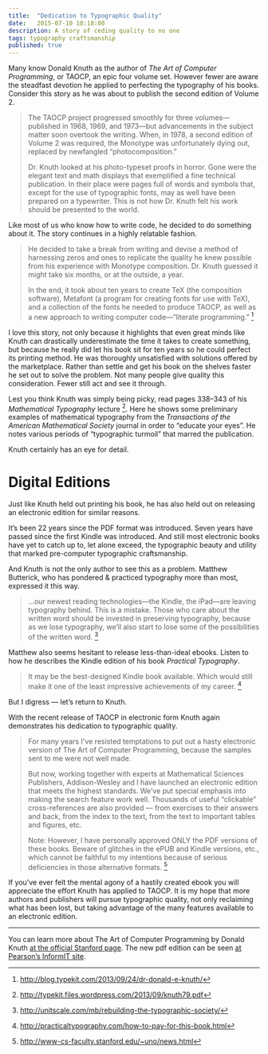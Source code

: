 ```yaml
---
title:  "Dedication to Typographic Quality"
date:   2015-07-10 10:18:00
description: A story of ceding quality to no one
tags: typography craftsmanship
published: true
---
```


Many know Donald Knuth as the author of *The Art of Computer Programming*, or TAOCP, an epic four volume set. However fewer are aware the steadfast devotion he applied to perfecting the typography of his books. Consider this story as he was about to publish the second edition of Volume 2.

> The TAOCP project progressed smoothly for three volumes—published in 1968, 1969, and 1973—but advancements in the subject matter soon overtook the writing. When, in 1978, a second edition of Volume 2 was required, the Monotype was unfortunately dying out, replaced by newfangled “photocomposition.”
>
> Dr. Knuth looked at his photo-typeset proofs in horror. Gone were the elegant text and math displays that exemplified a fine technical publication. In their place were pages full of words and symbols that, except for the use of typographic fonts, may as well have been prepared on a typewriter. This is not how Dr. Knuth felt his work should be presented to the world.

Like most of us who know how to write code, he decided to do something about it. The story continues in a highly relatable fashion.

> He decided to take a break from writing and devise a method of harnessing zeros and ones to replicate the quality he knew possible from his experience with Monotype composition. Dr. Knuth guessed it might take six months, or at the outside, a year.
>
> In the end, it took about ten years to create TeX (the composition software), Metafont (a program for creating fonts for use with TeX), and a collection of the fonts he needed to produce TAOCP, as well as a new approach to writing computer code—“literate programming.” [^1]

I love this story, not only because it highlights that even great minds like Knuth can drastically underestimate the time it takes to create something, but because he really did let his book sit for ten years so he could perfect its printing method. He was thoroughly unsatisfied with solutions offered by the marketplace. Rather than settle and get his book on the shelves faster he set out to solve the problem. Not many people give quality this consideration. Fewer still act and see it through.

Lest you think Knuth was simply being picky, read pages 338–343 of his *Mathematical Typography* lecture [^3]. Here he shows some preliminary examples of mathematical typography from the *Transactions of the American Mathematical Society* journal in order to “educate your eyes”. He notes various periods of “typographic turmoil” that marred the publication.

Knuth certainly has an eye for detail.

# Digital Editions

Just like Knuth held out printing his book, he has also held out on releasing an electronic edition for similar reasons.

It’s been 22 years since the PDF format was introduced. Seven years have passed since the first Kindle was introduced. And still most electronic books have yet to catch up to, let alone exceed, the typographic beauty and utility that marked pre-computer typographic craftsmanship.

And Knuth is not the only author to see this as a problem. Matthew Butterick, who has pondered & practiced typography more than most, expressed it this way.

> …our newest reading technologies—the Kindle, the iPad—are leaving typography behind. This is a mistake. Those who care about the written word should be invested in preserving typography, because as we lose typography, we’ll also start to lose some of the possibilities of the written word. [^4]

Matthew also seems hesitant to release less-than-ideal ebooks. Listen to how he describes the Kindle edition of his book *Practical Typography*.

> It may be the best-designed Kindle book available. Which would still make it one of the least im­pres­sive achievements of my career. [^5]

But I digress — let’s return to Knuth.

With the recent release of TAOCP in electronic form Knuth again demonstrates his dedication to typographic quality.

> For many years I've resisted temptations to put out a hasty electronic version of The Art of Computer Programming, because the samples sent to me were not well made.
>
> But now, working together with experts at Mathematical Sciences Publishers, Addison-Wesley and I have launched an electronic edition that meets the highest standards. We’ve put special emphasis into making the search feature work well. Thousands of useful “clickable” cross-references are also provided — from exercises to their answers and back, from the index to the text, from the text to important tables and figures, etc.
>
> Note: However, I have personally approved ONLY the PDF versions of these books. Beware of glitches in the ePUB and Kindle versions, etc., which cannot be faithful to my intentions because of serious deficiencies in those alternative formats. [^2]

If you’ve ever felt the mental agony of a hastily created ebook you will appreciate the effort Knuth has applied to TAOCP. It is my hope that more authors and publishers will pursue typographic quality, not only reclaiming what has been lost, but taking advantage of the many features available to an electronic edition.

----

You can learn more about The Art of Computer Programming by Donald Knuth [at the official Stanford page](http://www-cs-faculty.stanford.edu/~uno/taocp.html). The new pdf edition can be seen [at Pearson’s InformIT site](http://www.informit.com/store/art-of-computer-programming-volume-1-fascicle-1-mmix-9780201853926).

[^1]: http://blog.typekit.com/2013/09/24/dr-donald-e-knuth/
[^2]: http://www-cs-faculty.stanford.edu/~uno/news.html
[^3]: http://typekit.files.wordpress.com/2013/09/knuth79.pdf
[^4]: http://unitscale.com/mb/rebuilding-the-typographic-society/
[^5]: http://practicaltypography.com/how-to-pay-for-this-book.html
